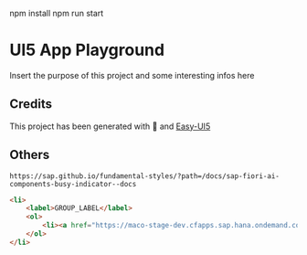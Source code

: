 npm install
npm run start

# UI5 App Playground

Insert the purpose of this project and some interesting infos here

## Credits

This project has been generated with 💙 and [Easy-UI5](https://github.com/SAP/generator-easy-ui5)

## Others

`https://sap.github.io/fundamental-styles/?path=/docs/sap-fiori-ai-components-busy-indicator--docs`

```html
<li>
    <label>GROUP_LABEL</label>
    <ol>
        <li><a href="https://maco-stage-dev.cfapps.sap.hana.ondemand.com/cp.portal/site#SEMANTIC_ACTION" class="myLinks">APP_TITLE</a></li>
    </ol>
</li>
```
